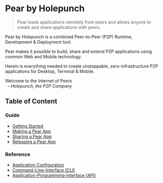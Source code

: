 # Pear by Holepunch

> Pear loads applications remotely from peers and allows anyone to create and share applications with peers.

Pear by Holepunch is a combined Peer-to-Peer (P2P) Runtime, Development & Deployment tool.

Pear makes it possible to build, share and extend P2P applications using common Web and Mobile technology.

Herein is everything needed to create unstoppable, zero-infrastructure P2P applications for Desktop, Terminal & Mobile.

Welcome to the Internet of Peers  
&nbsp; _– Holepunch, the P2P Company_

## Table of Content

### Guide

* [Getting Started](./guide/getting-started.md)
* [Making a Pear App](./guide/making-a-pear-app.md)
* [Sharing a Pear App](./guide/sharing-a-pear-app.md)
* [Releasing a Pear App](./guide/releasing-a-pear-app.md)

### Reference

* [Application Configuration](./reference/configuration.md)
* [Command-Line-Interface (CLI)](./reference/cli.md)
* [Application-Programming-Interface (API)](./reference/api.md)
